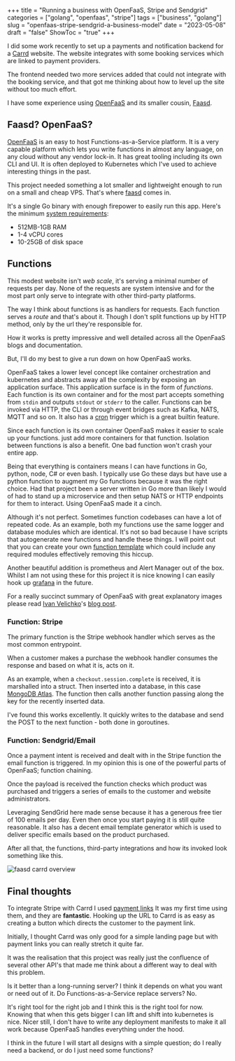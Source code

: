 +++
title = "Running a business with OpenFaaS, Stripe and Sendgrid"
categories = ["golang", "openfaas", "stripe"]
tags = ["business", "golang"]
slug = "openfaas-stripe-sendgrid-a-business-model"
date = "2023-05-08"
draft = "false"
ShowToc = "true"
+++

I did some work recently to set up a payments and notification backend for a [Carrd] website.
The website integrates with some booking services which are linked to payment providers.

The frontend needed two more services added that could not integrate with the booking service, 
and that got me thinking about how to level up the site without too much effort.

I have some experience using [OpenFaaS] and its smaller cousin, [Faasd].

## Faasd? OpenFaaS?

[OpenFaaS] is an easy to host Functions-as-a-Service platform. It is a very capable platform 
which lets you write functions in almost any language, on any cloud without any vendor lock-in.
It has great tooling including its own CLI and UI. It is often deployed to Kubernetes which I've
used to achieve interesting things in the past.

This project needed something a lot smaller and lightweight enough to run on a small and cheap VPS.
That's where [faasd] comes in.

It's a single Go binary with enough firepower to easily run this app. Here's the minimum 
[system requirements](https://docs.openfaas.com/deployment/faasd/#deployment):

- 512MB-1GB RAM
- 1-4 vCPU cores
- 10-25GB of disk space

## Functions

This modest website isn't *web scale*, it's serving a minimal number of requests per day. None of 
the requests are system intensive and for the most part only serve to integrate with other third-party 
platforms.

The way I think about functions is as handlers for requests. Each function serves a *route* and 
that's about it. Though I don't split functions up by HTTP method, only by the url they're 
responsible for.

How it works is pretty impressive and well detailed across all the OpenFaaS blogs and documentation.

But, I'll do my best to give a run down on how OpenFaaS works. 

OpenFaaS takes a lower level concept like container orchestration and kubernetes and abstracts away 
all the complexity by exposing an application surface. This application surface is in the form of
*functions*. Each function is its own container and for the most part accepts something from `stdin`
and outputs `stdout` or `stderr` to the caller. Functions can be invoked via HTTP, the CLI or 
through event bridges such as Kafka, NATS, MQTT and so on. It also has a [cron] trigger which is a
great builtin feature.

Since each function is its own container OpenFaaS makes it easier to scale up your functions. just
add more containers for that function. Isolation between functions is also a benefit. One bad function 
won't crash your entire app. 

Being that everything is containers means I can have functions in Go, python, node, C# or even bash. 
I typically use Go these days but have use a python function to augment my Go functions because 
it was the right choice. Had that project been a server written in Go more than likely I would 
of had to stand up a microservice and then setup NATS or HTTP endpoints for them to interact. 
Using OpenFaaS made it a cinch.

Although it's not perfect. Sometimes function codebases can have a lot of repeated code. 
As an example, both my functions use the same logger and database modules which are identical. It's
not so bad because I have scripts that autogenerate new functions and handle these things. 
I will point out that you can create your own [function template][ft] which could include 
any required modules effectively removing this hiccup.

Another beautiful addition is prometheus and Alert Manager out of the box. Whilst I am not using 
these for this project it is nice knowing I can easily hook up [grafana] in the future.

For a really succinct summary of OpenFaaS with great explanatory images please read 
[Ivan Velichko][ivan]'s [blog post].

### Function: Stripe

The primary function is the Stripe webhook handler which serves as the most common entrypoint.

When a customer makes a purchase the webhook handler consumes the response and based on what it is,
acts on it.

As an example, when a `checkout.session.complete` is received, it is marshalled into a struct. Then
inserted into a database, in this case [MongoDB Atlas](https://www.mongodb.com/atlas). The function
then calls another function passing along the key for the recently inserted data.

I've found this works excellently. It quickly writes to the database and send the POST to the next 
function - both done in goroutines.

### Function: Sendgrid/Email

Once a payment intent is received and dealt with in the Stripe function the email function is 
triggered. In my opinion this is one of the powerful parts of OpenFaaS; function chaining.

Once the payload is received the function checks which product was purchased and triggers a series 
of emails to the customer and website administrators.

Leveraging SendGrid here made sense because it has a generous free tier of 100 emails per day. 
Even then once you start paying it is still quite reasonable. It also has a decent email template
generator which is used to deliver specific emails based on the product purchased.

After all that, the functions, third-party integrations and how its invoked look something like 
this.

![](/images/faasd-overview.png "faasd carrd overview")

## Final thoughts

To integrate Stripe with Carrd I used [payment links](https://stripe.com/en-au/payments/payment-links)
It was my first time using them, and they are **fantastic**. Hooking up the URL
to Carrd is as easy as creating a button which directs the customer to the payment link.

Initially, I thought Carrd was only good for a simple landing page but with payment links you
can really stretch it quite far.

It was the realisation that this project was really just the confluence of several other API's that
made me think about a different way to deal with this problem. 

Is it better than a long-running server? I think it depends on what you want or need out of it. 
Do Functions-as-a-Service replace servers? No. 

It's right tool for the right job and I think this is the right tool for now. Knowing that when 
this gets bigger I can lift and shift into kubernetes is nice. Nicer still, I don't have to 
write any deployment manifests to make it all work because OpenFaaS handles everything under the hood.

I think in the future I will start all designs with a simple question; do I really need a 
backend, or do I just need some functions?

[faasd]: https://docs.openfaas.com/deployment/faasd/
[openfaas]: https://openfaas.com
[carrd]: https://carrd.co
[ft]: https://docs.openfaas.com/cli/templates/#customise-a-template
[blog post]: https://iximiuz.com/en/posts/openfaas-case-study/
[ivan]: https://twitter.com/iximiuz
[grafana]: https://docs.openfaas.com/openfaas-pro/grafana-dashboards/
[cron]: https://docs.openfaas.com/reference/cron/
